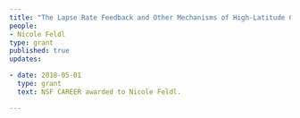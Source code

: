 ```yaml
---
title: "The Lapse Rate Feedback and Other Mechanisms of High-Latitude Climate Change" 
people:
- Nicole Feldl
type: grant 
published: true
updates:

- date: 2018-05-01
  type: grant
  text: NSF CAREER awarded to Nicole Feldl. 

---
```


